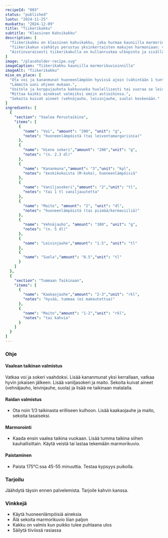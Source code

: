 ```yaml
---
recipeId: "003"
status: "published"
luotu: "2024-11-25"
muokattu: "2024-12-09"
title: "Tiikerikakku"
subtitle: "Klassinen Kahvikakku"
description: [
  "Tiikerikakku on klassinen kahvikakku, joka hurmaa kauniilla marmorimaisella ulkonäöllään ja pehmeällä, mehevällä maullaan. Se on helppo valmistaa ja sopii täydellisesti niin arjen kahvihetkiin kuin juhlavampaankin tarjoiluun. Kakun nimi juontaa juurensa sen raidallisesta ulkomuodosta, joka syntyy vaalean ja tumman taikinan vuorottelusta.",
  "Tiikerikakun viehätys perustuu yksinkertaisten makujen harmoniaan: voin täyteläisyys, sokerin makeus, vaniljan lempeä aromi ja kaakaon syvä suklaisuus. Oikein valmistettuna kakku on sisältä kostea ja kuohkea, ei kuiva tai tiivis. Huolellinen ainesten yhdistely ja oikea paistoaika ovat avainasemassa täydellisen lopputuloksen saavuttamisessa. Marmorointi ei ole vain visuaalinen elementti, vaan se takaa, että jokaisessa palassa on molempia makuja sopivassa suhteessa.",
  "Aistinvaraisesti tiikerikakulla on kullanruskea ulkopinta ja sisällä selkeät vaaleat ja tummanruskeat raidat, jotka muodostavat kauniin marmorikuvioinnin. Kakku on hyvin kohonnut ja kuohkean näköinen. Tuoksultaan se on makea ja vaniljainen, kaakaon vivahteilla ja voin aromilla. Tekstuuriltaan kakku on pehmeä, kostea ja kuohkea, hieman tiiviimpi kuin sokerikakku, mutta ei raskas, ja miellyttävän mureneva suussa. Maullisesti kakun alkumauissa on sokerin makeutta ja voin täyteläisyyttä, keskivaiheessa vaniljan ja kaakaon harmoninen yhdistelmä, ja loppumaku on miellyttävän makea jättäen puhtaan, makean jälkimaun, joka ei ole liian äitelä."
]
image: "/placeholder-recipe.svg"
imageCaption: "Tiikerikakku kauniilla marmorikuvioinnilla"
imageAlt: "Tiikerikakku"
mise_en_place: [
  "Ota voi ja kananmunat huoneenlämpöön hyvissä ajoin (vähintään 1 tunti ennen).",
  "Lämmitä uuni ohjeen mukaan.",
  "Voitele ja korppujauhota kakkuvuoka huolellisesti tai vuoraa se leivinpaperilla (rengasvuokaan voi olla hankalaa).",
  "Mittaa kaikki ainekset valmiiksi omiin astioihinsa.",
  "Sekoita kuivat aineet (vehnäjauho, leivinjauhe, suola) keskenään."
]
ingredients: [
  {
    "section": "Vaalea Perustaikina",
    "items": [
      {
        "name": "Voi", "amount": "200", "unit": "g",
        "notes": "huoneenlämpöistä (tai leivontamargariinia)"
      },
      {
        "name": "Hieno sokeri","amount": "200","unit": "g",
        "notes": "(n. 2.3 dl)"
      },
      {
        "name": "Kananmuna","amount": "3","unit": "kpl",
        "notes": "keskikokoista (M-koko), huoneenlämpöisiä"
      },
      {
        "name": "Vaniljasokeri","amount": "2","unit": "tl",
        "notes": "tai 1 tl vaniljauutetta"
      },
      {
        "name": "Maito", "amount": "2", "unit": "dl",
        "notes": "huoneenlämpöistä (tai piimää/kermaviiliä)"
      },
      {
        "name": "Vehnäjauho", "amount": "300", "unit": "g",
        "notes": "(n. 5 dl)"
      },
      {
        "name": "Leivinjauhe","amount": "1.5", "unit": "tl"
      },
      {
        "name": "Suola","amount": "0.5","unit": "tl"
      }
    ]
  },
  {
    "section": "Tummaan Taikinaan",
    "items": [
      {
        "name": "Kaakaojauhe","amount": "2-3","unit": "rkl",
        "notes": "hyvää, tummaa (ei makeutettua)"
      },
      {
        "name": "Maito","amount": "1-2","unit": "rkl",
        "notes": "tai kahvia"
      }
    ]
  }
]
---
```



### Ohje

#### Vaalean taikinan valmistus

Vatkaa voi ja sokeri vaahdoksi. Lisää kananmunat yksi kerrallaan, vatkaa hyvin jokaisen jälkeen. Lisää vaniljasokeri ja maito. Sekoita kuivat aineet (vehnäjauho, leivinjauhe, suola) ja lisää ne taikinaan matalalla.

#### Raidan valmistus

- Ota noin 1/3 taikinasta erilliseen kulhoon. Lisää kaakaojauhe ja maito, sekoita tasaiseksi.

#### Marmorointi

- Kaada ensin vaalea taikina vuokaan. Lisää tumma taikina siihen kauhallisittain. Käytä veistä tai lastaa tekemään marmorikuvio.

#### Paistaminen

- Paista 175°C:ssa 45-55 minuuttia. Testaa kypsyys puikolla.

### Tarjoilu

Jäähdytä täysin ennen palvelemista. Tarjoile kahvin kanssa.

### Vinkkejä

- Käytä huoneenlämpöisiä aineksia
- Älä sekoita marmorikuvio liian paljon
- Kakku on valmis kun puikko tulee puhtaana ulos
- Säilytä tiiviissä rasiassa